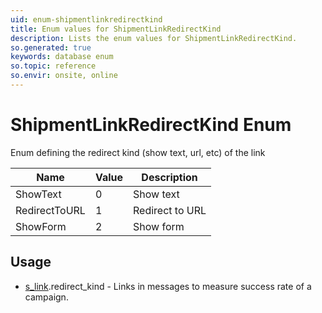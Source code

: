 ```yaml
---
uid: enum-shipmentlinkredirectkind
title: Enum values for ShipmentLinkRedirectKind
description: Lists the enum values for ShipmentLinkRedirectKind.
so.generated: true
keywords: database enum
so.topic: reference
so.envir: onsite, online
---
```


# ShipmentLinkRedirectKind Enum

Enum defining the redirect kind (show text, url, etc) of the link

| Name | Value | Description |
|------|-------|-------------|
|ShowText|0|Show text|
|RedirectToURL|1|Redirect to URL|
|ShowForm|2|Show form|

## Usage

* [s_link](../s-link.md).redirect_kind - Links in messages to measure success rate of a campaign.

